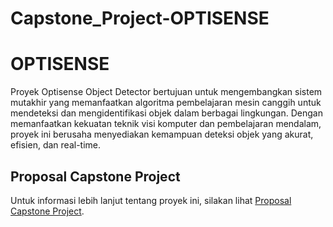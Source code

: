 # Capstone_Project-OPTISENSE
# OPTISENSE

Proyek Optisense Object Detector bertujuan untuk mengembangkan sistem mutakhir yang memanfaatkan algoritma pembelajaran mesin canggih untuk mendeteksi dan mengidentifikasi objek dalam berbagai lingkungan. Dengan memanfaatkan kekuatan teknik visi komputer dan pembelajaran mendalam, proyek ini berusaha menyediakan kemampuan deteksi objek yang akurat, efisien, dan real-time.

## Proposal Capstone Project

Untuk informasi lebih lanjut tentang proyek ini, silakan lihat <a href="https://my.visme.co/view/w46z1j7o-opti-sense" target="_blank">Proposal Capstone Project</a>.


